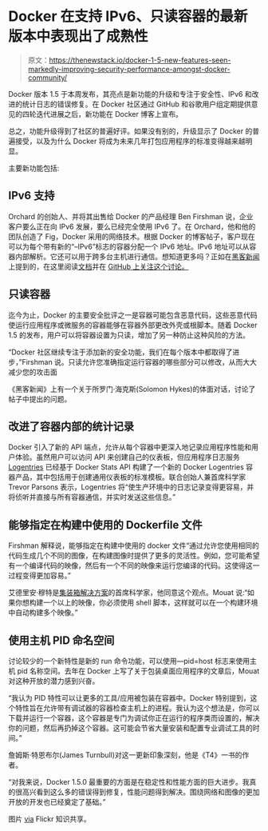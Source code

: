 # Docker 在支持 IPv6、只读容器的最新版本中表现出了成熟性

> 原文：<https://thenewstack.io/docker-1-5-new-features-seen-markedly-improving-security-performance-amongst-docker-community/>

Docker 版本 1.5 于本周发布，其亮点是新功能的升级和专注于安全性、IPv6 和改进的统计日志的错误修复。在 Docker 社区通过 GitHub 和谷歌用户组定期提供意见的四轮迭代进展之后，新功能在 Docker 博客上宣布。

总之，功能升级得到了社区的普遍好评。如果没有别的，升级显示了 Docker 的普遍接受，以及为什么 Docker 将成为未来几年打包应用程序的标准变得越来越明显。

主要新功能包括:

## IPv6 支持

Orchard 的创始人、并将其出售给 Docker 的产品经理 Ben Firshman 说，企业客户要么正在向 IPv6 发展，要么已经完全使用 IPv6 了。在 Orchard，他和他的团队创造了 Fig，Docker 采用的网络技术。根据 Docker 的博客帖子，客户现在可以为每个带有新的“–IPv6”标志的容器分配一个 IPv6 地址。IPv6 地址可以从容器内部解析。它还可以用于跨多台主机进行通信。想知道更多吗？正如在[黑客新闻](https://news.ycombinator.com/item?id=9029762)上提到的，在这里阅读[文档](https://docs.docker.com/articles/networking/#ipv6)并在 [GitHub 上关注这个讨论。](https://github.com/docker/docker/pull/8947#discussion_r22534269)

## 只读容器

迄今为止，Docker 的主要安全批评之一是容器可能包含恶意代码，这些恶意代码使运行应用程序或微服务的容器能够在容器外部更改外壳或根脚本。随着 Docker 1.5 的发布，用户可以将容器设置为只读，增加了另一种防止这种风险的方法。

“Docker 社区继续专注于添加新的安全功能，我们在每个版本中都取得了进步，”Firshman 说。只读允许您准确指定运行容器的哪些部分可以修改，从而大大减少您的攻击面

《黑客新闻》上有一个关于所罗门·海克斯(Solomon Hykes)的体面对话，讨论了帖子中提出的问题。

## 改进了容器内部的统计记录

Docker 引入了新的 API 端点，允许从每个容器中更深入地记录应用程序性能和用户体验。虽然用户可以访问 API 来创建自己的仪表板，但应用程序日志服务 [Logentries](https://logentries.com/doc/docker/) 已经基于 Docker Stats API 构建了一个新的 Docker Logentries 容器产品，其中包括用于创建通用仪表板的标准模板。联合创始人兼首席科学家 Trevor Parsons 表示，Logentries 将“使生产环境中的日志记录变得更容易，并将侦听并直接与所有容器通信，并实时发送这些信息。”

## 能够指定在构建中使用的 Dockerfile 文件

Firshman 解释说，能够指定在构建中使用的 docker 文件“通过允许您使用相同的代码生成几个不同的图像，在构建图像时提供了更多的灵活性。例如，您可能希望有一个编译代码的映像，然后有一个不同的映像来运行您编译的代码。这使得这一过程变得更加容易。”

艾德里安·穆特是[集装箱解决方案](http://container-solutions.com/)的首席科学家，他同意这个观点。Mouat 说:“如果你想构建一个以上的映像，你必须使用 shell 脚本，这样就可以在一个构建环境中自动构建多个映像。”

## 使用主机 PID 命名空间

讨论较少的一个新特性是新的 run 命令功能，可以使用—pid=host 标志来使用主机 pid 名称空间。去年在 Docker 上写了关于包装桌面应用程序的文章后，Mouat 对这种开放的潜力感到兴奋。

“我认为 PID 特性可以让更多的工具/应用被包装在容器中。Docker 特别提到，这个特性旨在允许带有调试器的容器检查主机上的进程。我认为这个想法是，你可以下载并运行一个容器，这个容器是专门为调试你正在运行的程序类而设置的，解决你的问题，然后再扔掉这个容器。这可能会节省大量安装和配置专业调试工具的时间。”

詹姆斯·特恩布尔(James Turnbull)对这一更新印象深刻，他是《T4》一书的作者。

“对我来说，Docker 1.5.0 最重要的方面是在稳定性和性能方面的巨大进步。我真的很高兴看到这么多的错误得到修复，性能问题得到解决。围绕网络和图像的更加开放的开发也已经奠定了基础。”

图片 [via](http://www.flickr.com/photos/xiaming/2577691920/in/photolist-4VMm19-aPWKnt-adJTup-cSHwEu-4gLMc1-pU2nho-9qnqUZ-78prAL-4MSVg3-byibb7-oGigRS-hCUo1P-7oiwxu-cjfUe3-7pBFng-fDLxs1-jV6TNm-o2zN7k-hCUotH-fDLxxy-fDtXdx-fDLxm3-73fiEF-9M1Tpv-4cozjw-37zX8Z-hEAe3x-a7DSEP-kBxKZz-hjEf4L-fDLw1A-9XaZY7-8mSPWc-uoStV-jKY16k-hCT8yC-g2Pe48-hjFfjF-a7DSCp-aLbfhT-4Kr3qH-mGMkB-8QAfau-cSHx1b-fqg29v-jxwpFn-7wbeUe-HZ7W-avw8Zh-8YpXwV "New containers") Flickr 知识共享。

<svg xmlns:xlink="http://www.w3.org/1999/xlink" viewBox="0 0 68 31" version="1.1"><title>Group</title> <desc>Created with Sketch.</desc></svg>